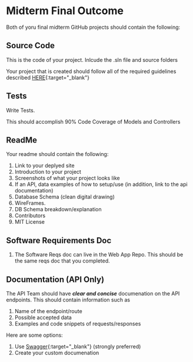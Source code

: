 # Midterm Final Outcome

Both of yoru final midterm GitHub projects should contain the following:


## Source Code
This is the code of your project. Inlcude the .sln file and source folders

Your project that is created should follow all of the required guidelines described 
[HERE](ProjReqs.md){:target="_blank"} 
## Tests
Write Tests. 

This should accomplish 90% Code Coverage of Models and Controllers


## ReadMe
Your readme should contain the following:
1. Link to your deplyed site
1. Introduction to your project
1. Screenshots of what your project looks like
1. If an API, data examples of how to setup/use (in addition, link to the api documentation)
1. Database Schema (clean digital drawing)
1. WireFrames. 
1. DB Schema breakdown/explanation
1. Contributors
1. MIT License

## Software Requirements Doc
1. The Software Reqs doc can live in the Web App Repo. 
This should be the same reqs doc that you completed. 

## Documentation (API Only)
The API Team should have ***clear and concise*** documenation on the API endpoints. This should 
contain information such as 

1. Name of the endpoint/route
1. Possible accepted data
1. Examples and code snippets of requests/responses

Here are some options:
1. Use [Swagger](https://docs.microsoft.com/en-us/aspnet/core/tutorials/web-api-help-pages-using-swagger?view=aspnetcore-2.1){:target="_blank"}  (strongly preferred)
2. Create your custom documenation
